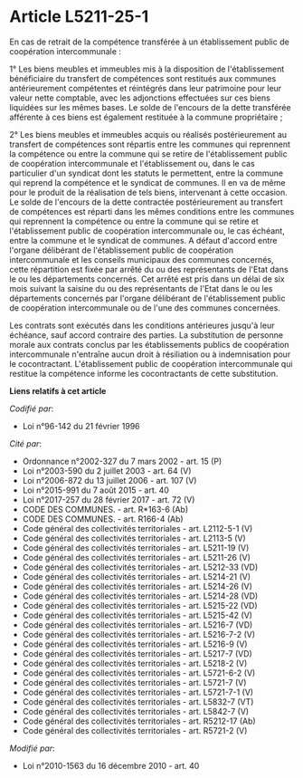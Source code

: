 # Article L5211-25-1

En cas de retrait de la compétence transférée à un établissement public de coopération intercommunale :

1° Les biens meubles et immeubles mis à la disposition de l'établissement bénéficiaire du transfert de compétences sont
restitués aux communes antérieurement compétentes et réintégrés dans leur patrimoine pour leur valeur nette comptable, avec
les adjonctions effectuées sur ces biens liquidées sur les mêmes bases. Le solde de l'encours de la dette transférée
afférente à ces biens est également restituée à la commune propriétaire ;

2° Les biens meubles et immeubles acquis ou réalisés postérieurement au transfert de compétences sont répartis entre les
communes qui reprennent la compétence ou entre la commune qui se retire de l'établissement public de coopération
intercommunale et l'établissement ou, dans le cas particulier d'un syndicat dont les statuts le permettent, entre la commune
qui reprend la compétence et le syndicat de communes. Il en va de même pour le produit de la réalisation de tels biens,
intervenant à cette occasion. Le solde de l'encours de la dette contractée postérieurement au transfert de compétences est
réparti dans les mêmes conditions entre les communes qui reprennent la compétence ou entre la commune qui se retire et
l'établissement public de coopération intercommunale ou, le cas échéant, entre la commune et le syndicat de communes. A
défaut d'accord entre l'organe délibérant de l'établissement public de coopération intercommunale et les conseils municipaux
des communes concernés, cette répartition est fixée par arrêté du ou des représentants de l'Etat dans le ou les départements
concernés. Cet arrêté est pris dans un délai de six mois suivant la saisine du ou des représentants de l'Etat dans le ou les
départements concernés par l'organe délibérant de l'établissement public de coopération intercommunale ou de l'une des
communes concernées. 

Les contrats sont exécutés dans les conditions antérieures jusqu'à leur échéance, sauf accord contraire des parties. La
substitution de personne morale aux contrats conclus par les établissements publics de coopération intercommunale n'entraîne
aucun droit à résiliation ou à indemnisation pour le cocontractant. L'établissement public de coopération intercommunale qui
restitue la compétence informe les cocontractants de cette substitution.

**Liens relatifs à cet article**

_Codifié par_:

  - Loi n°96-142 du 21 février 1996

_Cité par_:

  - Ordonnance n°2002-327 du 7 mars 2002 - art. 15 (P)
  - Loi n°2003-590 du 2 juillet 2003 - art. 64 (V)
  - Loi n°2006-872 du 13 juillet 2006 - art. 107 (V)
  - Loi n°2015-991 du 7 août 2015 - art. 40
  - Loi n°2017-257 du 28 février 2017 - art. 72 (V)
  - CODE DES COMMUNES. - art. R*163-6 (Ab)
  - CODE DES COMMUNES. - art. R166-4 (Ab)
  - Code général des collectivités territoriales - art. L2112-5-1 (V)
  - Code général des collectivités territoriales - art. L2113-5 (V)
  - Code général des collectivités territoriales - art. L5211-19 (V)
  - Code général des collectivités territoriales - art. L5211-26 (V)
  - Code général des collectivités territoriales - art. L5212-33 (VD)
  - Code général des collectivités territoriales - art. L5214-21 (V)
  - Code général des collectivités territoriales - art. L5214-26 (V)
  - Code général des collectivités territoriales - art. L5214-28 (VD)
  - Code général des collectivités territoriales - art. L5215-22 (VD)
  - Code général des collectivités territoriales - art. L5215-42 (V)
  - Code général des collectivités territoriales - art. L5216-7 (VD)
  - Code général des collectivités territoriales - art. L5216-7-2 (V)
  - Code général des collectivités territoriales - art. L5216-9 (V)
  - Code général des collectivités territoriales - art. L5217-7 (VD)
  - Code général des collectivités territoriales - art. L5218-2 (V)
  - Code général des collectivités territoriales - art. L5721-6-2 (V)
  - Code général des collectivités territoriales - art. L5721-7 (V)
  - Code général des collectivités territoriales - art. L5721-7-1 (V)
  - Code général des collectivités territoriales - art. L5832-7 (VT)
  - Code général des collectivités territoriales - art. L5842-7 (V)
  - Code général des collectivités territoriales - art. R5212-17 (Ab)
  - Code général des collectivités territoriales - art. R5721-2 (V)

_Modifié par_:

  - Loi n°2010-1563 du 16 décembre 2010 - art. 40

